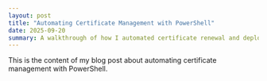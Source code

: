 ```yaml
---
layout: post
title: "Automating Certificate Management with PowerShell"
date: 2025-09-20
summary: A walkthrough of how I automated certificate renewal and deployment using PowerShell scripts and Group Policy.
---
```


This is the content of my blog post about automating certificate management with PowerShell.